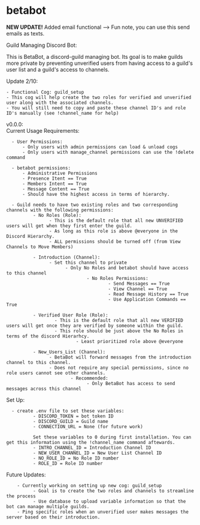# betabot

**NEW UPDATE!**
Added email functional --> Fun note, you can use this send emails as texts.   

Guild Managing Discord Bot: 

This is BetaBot, a discord-guild managing bot. 
Its goal is to make guilds more private by preventing unverified users from having access to a guild's user list and a guild's access to channels. 


Update 2/10:

    - Functional Cog: guild_setup
    - This cog will help create the two roles for verified and unverified user along with the associated channels.
    - You will still need to copy and paste these channel ID's and role ID's manually (see !channel_name for help)
    
v0.0.0:  
  Current Usage Requirements:  
  
      - User Permissions:  
          - Only users with admin permissions can load & unload cogs
          - Only users with manage_channel permissions can use the !delete command
          
      - betabot permissions: 
          - Administrative Permissions
          - Presence Itent == True
          - Members Intent == True
          - Message Content == True 
          - Should have the highest access in terms of hierarchy. 
      
      - Guild needs to have two existing roles and two corresponding channels with the following permissions:
              - No Roles (Role):
                    - This is the default role that all new UNVERIFIED users will get when they first enter the guild. 
                    - As long as this role is above @everyone in the Discord Hierarchy.
                    - ALL permissions should be turned off (from View Channels to Move Members)
                    
              - Introduction (Channel):
                    - Set this channel to private
                          - Only No Roles and betabot should have access to this channel
                                  - No Roles Permissions:
                                          - Send Messages == True
                                          - View Channel == True
                                          - Read Message History == True
                                          - Use Application Commands == True
                                          
              - Verified User Role (Role): 
                      - This is the default role that all new VERIFIED users will get once they are verified by someone within the guild. 
                      - This role should be just above the No Roles in terms of the discord Hierarhcy. 
                              - Least prioritized role above @everyone 
                              
              - New_Users_List (Channel): 
                    - BetaBot will forward messages from the introduction channel to this channel.
                    - Does not require any special permissions, since no role users cannot see other channels. 
                            - Recommended:
                                  - Only BetaBot has access to send messages across this channel
   Set Up:  
   
   
      - create .env file to set these variables: 
              - DISCORD_TOKEN = bot token ID
              - DISCORD_GUILD = Guild name
              - CONNECTION_URL = None (for future work) 
              
              Set these variables to 0 during first installation. You can get this information using the !channel_name command aftewards. 
              - INTRO_CHANNEL_ID = Introduction Channel ID  
              - NEW_USER_CHANNEL_ID = New User List Channel ID 
              - NO_ROLE_ID = No Role ID number
              - ROLE_ID = Role ID number
  
  Future Updates:   
  
        - Currently working on setting up new cog: guild_setup 
              - Goal is to create the two roles and channels to streamline the process
              - Use database to upload variable information so that the bot can manage multiple guilds. 
        - Ping specific roles when an unverified user makes messages the server based on their introduction. 
